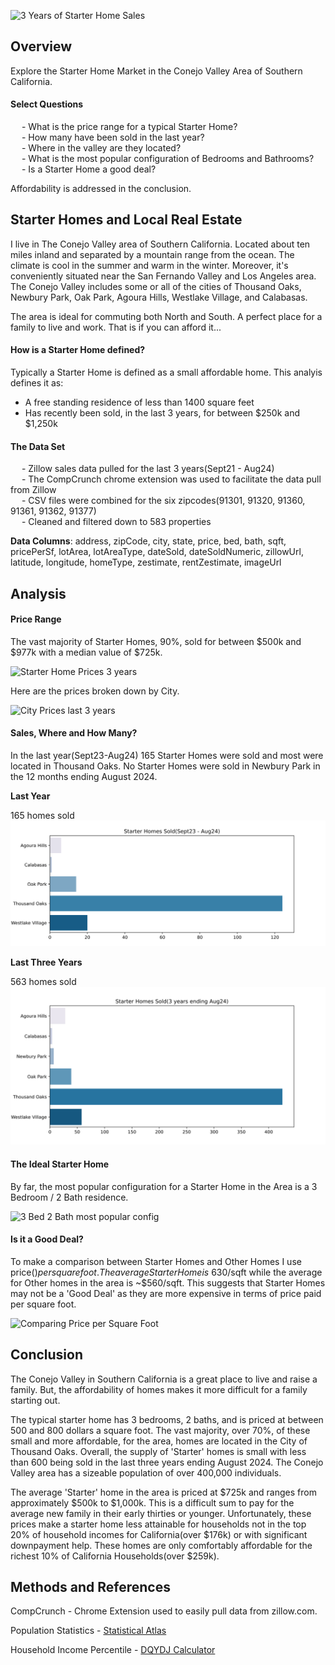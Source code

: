 ![3 Years of Starter Home Sales](https://github.com/StarkArk/Local_Starter_Homes/blob/main/Images/monthlysalesstarterhomes.svg)

## Overview

Explore the Starter Home Market in the Conejo Valley Area of Southern California. 

#### Select Questions

&emsp; - What is the price range for a typical Starter Home?  
&emsp; - How many have been sold in the last year?  
&emsp; - Where in the valley are they located?  
&emsp; - What is the most popular configuration of Bedrooms and Bathrooms?  
&emsp; - Is a Starter Home a good deal?  

Affordability is addressed in the conclusion. 

## Starter Homes and Local Real Estate

I live in The Conejo Valley area of Southern California. Located about ten miles inland and separated by a mountain range from the ocean. The climate is cool in the summer and warm in the winter. Moreover, it's conveniently situated near the San Fernando Valley and Los Angeles area. The Conejo Valley includes some or all of the cities of Thousand Oaks, Newbury Park, Oak Park, Agoura Hills, Westlake Village, and Calabasas. 

The area is ideal for commuting both North and South. A perfect place for a family to live and work. That is if you can afford it... 

#### How is a Starter Home defined?

Typically a Starter Home is defined as a small affordable home. This analyis defines it as:
- A free standing residence of less than 1400 square feet
- Has recently been sold, in the last 3 years, for between $250k and $1,250k

#### The Data Set


&emsp; - Zillow sales data pulled for the last 3 years(Sept21 - Aug24)  
&emsp; - The CompCrunch chrome extension was used to facilitate the data pull from Zillow  
&emsp; - CSV files were combined for the six zipcodes(91301, 91320, 91360, 91361, 91362, 91377)  
&emsp; - Cleaned and filtered down to 583 properties

**Data Columns**: address, zipCode, city, state, price, bed, bath, sqft,
       pricePerSf, lotArea, lotAreaType, dateSold, dateSoldNumeric,
       zillowUrl, latitude, longitude, homeType, zestimate,
       rentZestimate, imageUrl

## Analysis

#### Price Range

The vast majority of Starter Homes, 90%, sold for between $500k and $977k with a median value of $725k.  
  
![Starter Home Prices 3 years](https://github.com/StarkArk/Local_Starter_Homes/blob/main/Images/starterhomesoldbyprice_last3yrs.svg)  
    
Here are the prices broken down by City.  
  
![City Prices last 3 years](https://github.com/StarkArk/Local_Starter_Homes/blob/main/Images/pricebycity_last3yrs_boxplot.svg)  
  
#### Sales, Where and How Many?
  
In the last year(Sept23-Aug24) 165 Starter Homes were sold and most were located in Thousand Oaks. No Starter Homes were sold in Newbury Park in the 12 months ending August 2024.  
   
**Last Year**  

165 homes sold    
![Where were last years Starter Homes Sold?](Images/starterhomelocation_lastyear.svg)  
  
**Last Three Years**  

563 homes sold     
![Where were the Starter Homes Sold, Last Three Years?](Images/starterhomelocation_last3year.svg)  

#### The Ideal Starter Home  
  
By far, the most popular configuration for a Starter Home in the Area is a 3 Bedroom / 2 Bath residence.  
  
![3 Bed 2 Bath most popular config](https://github.com/StarkArk/Local_Starter_Homes/blob/main/Images/mostcommonconfig_3_2.svg)  

#### Is it a Good Deal?  


To make a comparison between Starter Homes and Other Homes I use price($) per square foot. The average Starter Home is ~$630/sqft while the average for Other homes in the area is ~$560/sqft. This suggests that Starter Homes may not be a 'Good Deal' as they are more expensive in terms of price paid per square foot.  

![Comparing Price per Square Foot](https://github.com/StarkArk/Local_Starter_Homes/blob/main/Images/pricepersf_boxplot_comparison.svg)  

## Conclusion  
  
The Conejo Valley in Southern California is a great place to live and raise a family. But, the affordability of homes makes it more difficult for a family starting out.  

The typical starter home has 3 bedrooms, 2 baths, and is priced at between 500 and 800 dollars a square foot. The vast majority, over 70%, of these small and more affordable, for the area, homes are located in the City of Thousand Oaks. Overall, the supply of 'Starter' homes is small with less than 600 being sold in the last three years ending August 2024. The Conejo Valley area has a sizeable population of over 400,000 individuals.   

The average 'Starter' home in the area is priced at $725k and ranges from approximately $500k to $1,000k. This is a difficult sum to pay for the average new family in their early thirties or younger. Unfortunately, these prices make a starter home less attainable for households not in the top 20% of household incomes for California(over $176k) or with significant downpayment help. These homes are only comfortably affordable for the richest 10% of California Households(over $259k).  
  
## Methods and References  
  
CompCrunch - Chrome Extension used to easily pull data from zillow.com.

Population Statistics - [Statistical Atlas](https://statisticalatlas.com/state/California/Household-Income)  
  
Household Income Percentile - [DQYDJ Calculator](https://dqydj.com/income-by-state/)

  


  

  


